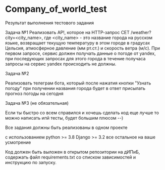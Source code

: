 # Company_of_world_test
Результат выполнения тестового задания

Задача №1
Реализовать АР!, которое на НТТР-запрос СЕТ /weather?city=<city_name>, где
<city_name> - это название города на русском языке, возвращает текущую температуру
в этом городе в градусах Цельсия, атмосферное давление (мм рт.ст.) и скорость ветра
(м/с). При первом запросе, сервис должен получать данные о погоде от yandex, при
последующих запросах для этого города в течение получаса запросы на сервис yandex
происходить не должны.

Задача №2

Реализовать телеграм бота, который после нажатия кнопки "Узнать погоду" при
получении названия города будет в ответ присылать прогноз погоды на сегодня

Задача №3 (не обязательная)

Если ты быстро со всем справился и хочешь сделать код еще лучше то можно
написать ипй тесты, будет большим плюсом --)

Все задания должны быть реализованы в одном проекте

с использованием
python >= 3.8
Django >= 3.2
все остальное на ваше усмотрение

Код должен быть выложен в открытом репозитории на дИПиБ, содержать файл
requirements.txt со списком зависимостей и инструкцию по запуску.